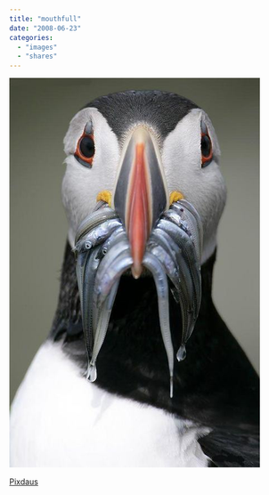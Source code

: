 ```yaml
---
title: "mouthfull"
date: "2008-06-23"
categories: 
  - "images"
  - "shares"
---
```


![](images/4wnP83SaFaktkuu1u9dgVK9P_640.jpg)

[Pixdaus](http://pixdaus.com/single.php?id=8346)
